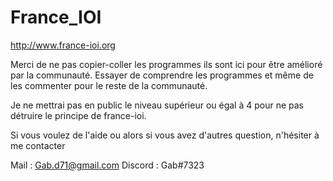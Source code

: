 # France_IOI
http://www.france-ioi.org

Merci de ne pas copier-coller les programmes ils sont ici pour être amélioré par la communauté.
Essayer de comprendre les programmes et même de les commenter pour le reste de la communauté.

Je ne mettrai pas en public le niveau supérieur ou égal à 4 pour ne pas détruire le principe de france-ioi.


Si vous voulez de l'aide ou alors si vous avez d'autres question, n'hésiter à me contacter

Mail : Gab.d71@gmail.com
Discord : Gab#7323

